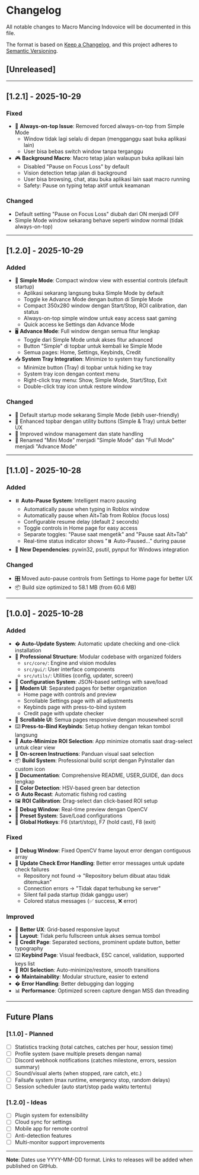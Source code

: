 # Changelog

All notable changes to Macro Mancing Indovoice will be documented in this file.

The format is based on [Keep a Changelog](https://keepachangelog.com/en/1.0.0/),
and this project adheres to [Semantic Versioning](https://semver.org/spec/v2.0.0.html).

## [Unreleased]

---

## [1.2.1] - 2025-10-29

### Fixed
- 🐛 **Always-on-top Issue**: Removed forced always-on-top from Simple Mode
  - Window tidak lagi selalu di depan (mengganggu saat buka aplikasi lain)
  - User bisa bebas switch window tanpa terganggu
- 🎮 **Background Macro**: Macro tetap jalan walaupun buka aplikasi lain
  - Disabled "Pause on Focus Loss" by default
  - Vision detection tetap jalan di background
  - User bisa browsing, chat, atau buka aplikasi lain saat macro running
  - Safety: Pause on typing tetap aktif untuk keamanan

### Changed
- Default setting "Pause on Focus Loss" diubah dari ON menjadi OFF
- Simple Mode window sekarang behave seperti window normal (tidak always-on-top)

---

## [1.2.0] - 2025-10-29

### Added
- 🎯 **Simple Mode**: Compact window view with essential controls (default startup)
  - Aplikasi sekarang langsung buka Simple Mode by default
  - Toggle ke Advance Mode dengan button di Simple Mode
  - Compact 350x280 window dengan Start/Stop, ROI calibration, dan status
  - Always-on-top simple window untuk easy access saat gaming
  - Quick access ke Settings dan Advance Mode
- 🖥️ **Advance Mode**: Full window dengan semua fitur lengkap
  - Toggle dari Simple Mode untuk akses fitur advanced
  - Button "Simple" di topbar untuk kembali ke Simple Mode
  - Semua pages: Home, Settings, Keybinds, Credit
- 📥 **System Tray Integration**: Minimize to system tray functionality
  - Minimize button (Tray) di topbar untuk hiding ke tray
  - System tray icon dengan context menu
  - Right-click tray menu: Show, Simple Mode, Start/Stop, Exit
  - Double-click tray icon untuk restore window

### Changed
- 🎨 Default startup mode sekarang Simple Mode (lebih user-friendly)
- 🎨 Enhanced topbar dengan utility buttons (Simple & Tray) untuk better UX
- 🔧 Improved window management dan state handling
- 📝 Renamed "Mini Mode" menjadi "Simple Mode" dan "Full Mode" menjadi "Advance Mode"

---

## [1.1.0] - 2025-10-28

### Added
- ⏸️ **Auto-Pause System**: Intelligent macro pausing
  - Automatically pause when typing in Roblox window
  - Automatically pause when Alt+Tab from Roblox (focus loss)
  - Configurable resume delay (default 2 seconds)
  - Toggle controls in Home page for easy access
  - Separate toggles: "Pause saat mengetik" and "Pause saat Alt+Tab"
  - Real-time status indicator shows "⏸️ Auto-Paused..." during pause
- 🔧 **New Dependencies**: pywin32, psutil, pynput for Windows integration

### Changed
- 🎛️ Moved auto-pause controls from Settings to Home page for better UX
- 📦 Build size optimized to 58.1 MB (from 60.6 MB)

---

## [1.0.0] - 2025-10-28

### Added
- � **Auto-Update System**: Automatic update checking and one-click installation
- 📁 **Professional Structure**: Modular codebase with organized folders
  - `src/core/`: Engine and vision modules
  - `src/gui/`: User interface components
  - `src/utils/`: Utilities (config, updater, screen)
- 📝 **Configuration System**: JSON-based settings with save/load
- 🎨 **Modern UI**: Separated pages for better organization
  - Home page with controls and preview
  - Scrollable Settings page with all adjustments
  - Keybinds page with press-to-bind system
  - Credit page with update checker
- 📜 **Scrollable UI**: Semua pages responsive dengan mousewheel scroll
- ⌨️ **Press-to-Bind Keybinds**: Setup hotkey dengan tekan tombol langsung
- 🎯 **Auto-Minimize ROI Selection**: App minimize otomatis saat drag-select untuk clear view
- 📝 **On-screen Instructions**: Panduan visual saat selection
- 📦 **Build System**: Professional build script dengan PyInstaller dan custom icon
- 📖 **Documentation**: Comprehensive README, USER_GUIDE, dan docs lengkap
- 🎯 **Color Detection**: HSV-based green bar detection
- ♻️ **Auto Recast**: Automatic fishing rod casting
- 🖼️ **ROI Calibration**: Drag-select dan click-based ROI setup
- 🐛 **Debug Window**: Real-time preview dengan OpenCV
- 💾 **Preset System**: Save/Load configurations
- 🔑 **Global Hotkeys**: F6 (start/stop), F7 (hold cast), F8 (exit)

### Fixed
- 🐛 **Debug Window**: Fixed OpenCV frame layout error dengan contiguous array
- 🔄 **Update Check Error Handling**: Better error messages untuk update check failures
  - Repository not found → "Repository belum dibuat atau tidak ditemukan"
  - Connection errors → "Tidak dapat terhubung ke server"
  - Silent fail pada startup (tidak ganggu user)
  - Colored status messages (✅ success, ❌ error)

### Improved
- 🎨 **Better UX**: Grid-based responsive layout
- 📐 **Layout**: Tidak perlu fullscreen untuk akses semua tombol
- 🔄 **Credit Page**: Separated sections, prominent update button, better typography
- ⌨️ **Keybind Page**: Visual feedback, ESC cancel, validation, supported keys list
- 🎯 **ROI Selection**: Auto-minimize/restore, smooth transitions
- � **Maintainability**: Modular structure, easier to extend
- � **Error Handling**: Better debugging dan logging
- 📊 **Performance**: Optimized screen capture dengan MSS dan threading

---

## Future Plans

### [1.1.0] - Planned
- [ ] Statistics tracking (total catches, catches per hour, session time)
- [ ] Profile system (save multiple presets dengan nama)
- [ ] Discord webhook notifications (catches milestone, errors, session summary)
- [ ] Sound/visual alerts (when stopped, rare catch, etc.)
- [ ] Failsafe system (max runtime, emergency stop, random delays)
- [ ] Session scheduler (auto start/stop pada waktu tertentu)

### [1.2.0] - Ideas
- [ ] Plugin system for extensibility
- [ ] Cloud sync for settings
- [ ] Mobile app for remote control
- [ ] Anti-detection features
- [ ] Multi-monitor support improvements

---

**Note**: Dates use YYYY-MM-DD format. Links to releases will be added when published on GitHub.
